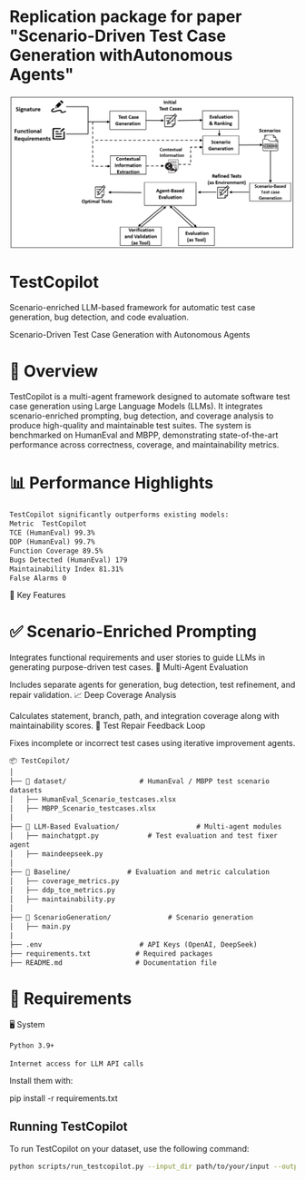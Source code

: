 # Replication package for paper "Scenario-Driven Test Case Generation withAutonomous Agents"

![Architecture](TestCopilot.png)
# TestCopilot
Scenario-enriched LLM-based framework for automatic test case generation, bug detection, and code evaluation.

Scenario-Driven Test Case Generation with Autonomous Agents

# 🚀 Overview

TestCopilot is a multi-agent framework designed to automate software test case generation using Large Language Models (LLMs). It integrates scenario-enriched prompting, bug detection, and coverage analysis to produce high-quality and maintainable test suites. The system is benchmarked on HumanEval and MBPP, demonstrating state-of-the-art performance across correctness, coverage, and maintainability metrics.


# 📊  Performance Highlights

```plaintext
TestCopilot significantly outperforms existing models:
Metric	TestCopilot
TCE (HumanEval)	99.3%
DDP (HumanEval)	99.7%
Function Coverage 89.5%
Bugs Detected (HumanEval) 179
Maintainability Index 81.31%
False Alarms 0
```
🔑 Key Features
# ✅ Scenario-Enriched Prompting

Integrates functional requirements and user stories to guide LLMs in generating purpose-driven test cases.
🧠 Multi-Agent Evaluation

Includes separate agents for generation, bug detection, test refinement, and repair validation.
📈 Deep Coverage Analysis

Calculates statement, branch, path, and integration coverage along with maintainability scores.
🔄 Test Repair Feedback Loop

Fixes incomplete or incorrect test cases using iterative improvement agents.
```plaintext
📦 TestCopilot/
│
├── 📂 dataset/                  # HumanEval / MBPP test scenario datasets
│   ├── HumanEval_Scenario_testcases.xlsx
│   ├── MBPP_Scenario_testcases.xlsx
│
├── 📂 LLM-Based Evaluation/                   # Multi-agent modules
│   ├── mainchatgpt.py            # Test evaluation and test fixer agent
│   ├── maindeepseek.py 
│
├── 📂 Baseline/              # Evaluation and metric calculation
│   ├── coverage_metrics.py
│   ├── ddp_tce_metrics.py
│   ├── maintainability.py
│
├── 📂 ScenarioGeneration/              # Scenario generation
│   ├── main.py
|
├── .env                        # API Keys (OpenAI, DeepSeek)
├── requirements.txt           # Required packages
├── README.md                  # Documentation file
```

# 📌 Requirements
🖥️ System

    Python 3.9+

    Internet access for LLM API calls

Install them with:

pip install -r requirements.txt

## Running TestCopilot

To run TestCopilot on your dataset, use the following command:

```bash
python scripts/run_testcopilot.py --input_dir path/to/your/input --output_dir path/to/save/results
```

